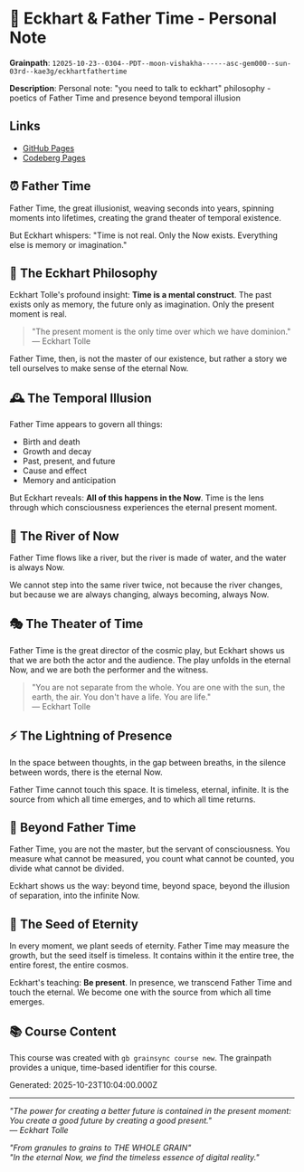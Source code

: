 # 🌾 Eckhart & Father Time - Personal Note

**Grainpath**: `12025-10-23--0304--PDT--moon-vishakha------asc-gem000--sun-03rd--kae3g/eckhartfathertime`

**Description**: Personal note: "you need to talk to eckhart" philosophy - poetics of Father Time and presence beyond temporal illusion

## Links

- [GitHub Pages](https://kae3g.github.io/grainkae3g/12025-10-23--0304--PDT--moon-vishakha------asc-gem000--sun-03rd--kae3g/eckhartfathertime/)
- [Codeberg Pages](https://kae3g.codeberg.page/grainkae3g/12025-10-23--0304--PDT--moon-vishakha------asc-gem000--sun-03rd--kae3g/eckhartfathertime/)

## ⏰ Father Time

Father Time, the great illusionist,
weaving seconds into years,
spinning moments into lifetimes,
creating the grand theater of temporal existence.

But Eckhart whispers:
"Time is not real.
Only the Now exists.
Everything else is memory or imagination."

## 🧘 The Eckhart Philosophy

Eckhart Tolle's profound insight: **Time is a mental construct**. The past exists only as memory, the future only as imagination. Only the present moment is real.

> "The present moment is the only time over which we have dominion."  
> — Eckhart Tolle

Father Time, then, is not the master of our existence, but rather a story we tell ourselves to make sense of the eternal Now.

## 🕰️ The Temporal Illusion

Father Time appears to govern all things:
- Birth and death
- Growth and decay
- Past, present, and future
- Cause and effect
- Memory and anticipation

But Eckhart reveals: **All of this happens in the Now**. Time is the lens through which consciousness experiences the eternal present moment.

## 🌊 The River of Now

Father Time flows like a river,
but the river is made of water,
and the water is always Now.

We cannot step into the same river twice,
not because the river changes,
but because we are always changing,
always becoming,
always Now.

## 🎭 The Theater of Time

Father Time is the great director of the cosmic play, but Eckhart shows us that we are both the actor and the audience. The play unfolds in the eternal Now, and we are both the performer and the witness.

> "You are not separate from the whole. You are one with the sun, the earth, the air. You don't have a life. You are life."  
> — Eckhart Tolle

## ⚡ The Lightning of Presence

In the space between thoughts,
in the gap between breaths,
in the silence between words,
there is the eternal Now.

Father Time cannot touch this space.
It is timeless, eternal, infinite.
It is the source from which all time emerges,
and to which all time returns.

## 🌌 Beyond Father Time

Father Time, you are not the master,
but the servant of consciousness.
You measure what cannot be measured,
you count what cannot be counted,
you divide what cannot be divided.

Eckhart shows us the way:
beyond time, beyond space,
beyond the illusion of separation,
into the infinite Now.

## 🌱 The Seed of Eternity

In every moment, we plant seeds of eternity. Father Time may measure the growth, but the seed itself is timeless. It contains within it the entire tree, the entire forest, the entire cosmos.

Eckhart's teaching: **Be present**. In presence, we transcend Father Time and touch the eternal. We become one with the source from which all time emerges.

## 📚 Course Content

This course was created with `gb grainsync course new`.
The grainpath provides a unique, time-based identifier for this course.

Generated: 2025-10-23T10:04:00.000Z

---

*"The power for creating a better future is contained in the present moment: You create a good future by creating a good present."*  
*— Eckhart Tolle*

*"From granules to grains to THE WHOLE GRAIN"*  
*"In the eternal Now, we find the timeless essence of digital reality."*